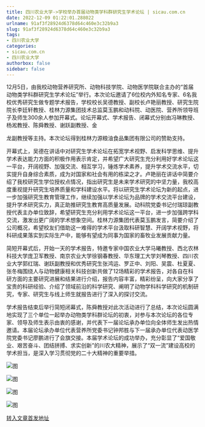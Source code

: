 ```yaml
---
title: 四川农业大学->学校举办首届动物类学科群研究生学术论坛 | sicau.com.cn
date: 2022-12-09 01:22:01.288022
urlname: 91af3f28924d6378d64c460e3c32b9a3
slug: 91af3f28924d6378d64c460e3c32b9a3
tags: 
- 四川农业大学
categories:
- sicau.com.cn
- 四川农业大学
authorbox: false
sidebar: false
---
```

12月5日，由我校动物营养研究所、动物科技学院、动物医学院联合主办的“首届动物类学科群研究生学术论坛”举行。本次论坛邀请了6位校内外知名专家、6名我校优秀研究生做专题学术报告，学校校长吴德教授、副校长卢艳丽教授、研究生院院长李廷轩教授、桂林力源集团技术总监莫玉鹏和动科院、动医院、营养所领导班子及师生300余人参加开幕式。论坛开幕式、学术报告、闭幕式分别由冯琳教授、杨淞教授、陈舜教授、谢跃副教授、金
<!--more-->
龙副教授等主持。本次论坛得到桂林力源粮油食品集团有限公司的赞助支持。

开幕式上，吴德在讲话中对研究生学术论坛在拓宽学术视野、启发科学思维、提升学术表达能力方面的积极作用表示肯定，并希望广大研究生充分利用好学术论坛这一平台，开阔视野、加强交流、相互学习，锤炼学术素养，提升学术交流水平，切实提升自身综合素质，成为对国家和社会有用的栋梁之才。卢艳丽在讲话中简要介绍了我校研究生学位授权点情况，指出研究生是未来学术研究的中坚力量，我校高度重视提升研究生培养质量和学科建设水平。将以研究生学术论坛为新的起点，进一步加强研究生教育管理工作，继续加强以学术论坛为品牌的学术交流平台建设，提升学术研究实力，真正助推研究生教育高质量发展。动科院党委书记付瑞琼副教授代表主办单位致辞，希望研究生充分利用学术论坛这一平台，进一步加强跨学科交流，激发出更广阔的学术想象空间。桂林力源集团代表莫玉鹏发言，简要介绍了公司概况，希望校友们借助这一难得的学术平台汲取科研智慧、开阔学术视野，将科研成果落实到实际生产中，能够有望成为同事为国家的畜牧业发展贡献力量。

简短开幕式后，开始一天的学术报告，特邀专家中国农业大学马曦教授、西北农林科技大学庞卫军教授、南京农业大学徐钢春教授、华东理工大学刘琴教授、四川农业大学郭红瑞、谢跃副教授和优秀研究生张鸿运、罗正中、刘阳、吴震、杜夏夏、张冬梅围绕人与动物健康相关科技创新共做了12场精彩的学术报告，对各自在科研方面的主要研究进展和结果进行介绍，报告内容丰富，精彩纷呈，向大家分享了宝贵的科研经验、介绍了领域前沿的科学研究、阐明了动物学科科学研究的机制研究，专家、研究生与线上师生就报告进行了深入的探讨交流。

学术报告结束后举行简短闭幕式，陈舜教授对此次活动进行了总结，本次论坛圆满地实现了三个单位一起举办动物类学科群论坛的初衷，对参与本次论坛的各位专家、领导及师生表示由衷的感谢，并代表下一届论坛承办单位向全体师生发出热情邀请。本届论坛承办单位代表营养所党委书记钟邦胜与下一届承办单位代表动医学院党委书记廖鹏进行了会旗交接。本届学术论坛的成功举办，充分彰显了“爱国敬业、艰苦奋斗、团结拼搏、求实创新”的川农大精神，展示了“双一流”建设高校的学术担当，是深入学习贯彻党的二十大精神的重要举措。

![图](https://news.sicau.edu.cn/__local/C/7D/2A/AEEF7BA645E8DE7DDCE046055AD_D3E5BFEF_C20F7.png)

![图](https://news.sicau.edu.cn/__local/9/1C/B6/616E6CA7652E53FE07BF347AA03_3429B641_71B39.png)

![图](https://news.sicau.edu.cn/__local/3/17/34/EC679956DC582B22F0D2D1C01E1_7BDE2BC5_110DE1.png)

![图](https://news.sicau.edu.cn/__local/4/92/FF/72D1876FDEC796BEF9593B97108_BBD26282_1FD74.jpg)

[转入文章首发地址](https://news.sicau.edu.cn/info/1078/70494.htm)